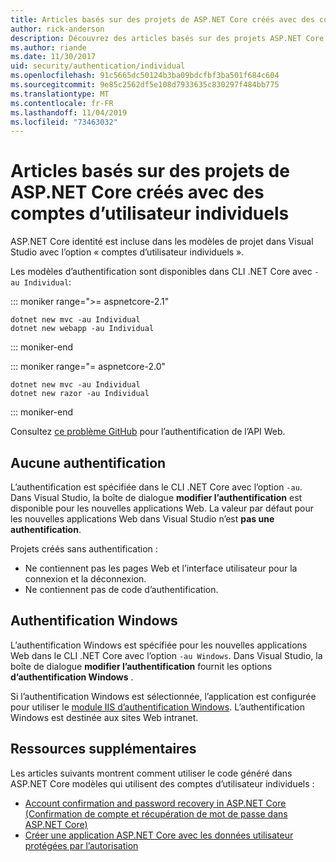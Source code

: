 ```yaml
---
title: Articles basés sur des projets de ASP.NET Core créés avec des comptes d’utilisateur individuels
author: rick-anderson
description: Découvrez des articles basés sur des projets ASP.NET Core créés avec des comptes d’utilisateur individuels.
ms.author: riande
ms.date: 11/30/2017
uid: security/authentication/individual
ms.openlocfilehash: 91c5665dc50124b3ba09bdcfbf3ba501f684c604
ms.sourcegitcommit: 9e85c2562df5e108d7933635c830297f484bb775
ms.translationtype: MT
ms.contentlocale: fr-FR
ms.lasthandoff: 11/04/2019
ms.locfileid: "73463032"
---
```

# <a name="articles-based-on-aspnet-core-projects-created-with-individual-user-accounts"></a>Articles basés sur des projets de ASP.NET Core créés avec des comptes d’utilisateur individuels

ASP.NET Core identité est incluse dans les modèles de projet dans Visual Studio avec l’option « comptes d’utilisateur individuels ».

Les modèles d’authentification sont disponibles dans CLI .NET Core avec `-au Individual`:

::: moniker range=">= aspnetcore-2.1"

```dotnetcli
dotnet new mvc -au Individual
dotnet new webapp -au Individual
```

::: moniker-end

::: moniker range="= aspnetcore-2.0"

```dotnetcli
dotnet new mvc -au Individual
dotnet new razor -au Individual
```

::: moniker-end

Consultez [ce problème GitHub](https://github.com/aspnet/AspNetCore/issues/5833) pour l’authentification de l’API Web.

<a name="no"></a>

## <a name="no-authentication"></a>Aucune authentification

L’authentification est spécifiée dans le CLI .NET Core avec l’option `-au`. Dans Visual Studio, la boîte de dialogue **modifier l’authentification** est disponible pour les nouvelles applications Web. La valeur par défaut pour les nouvelles applications Web dans Visual Studio n’est **pas une authentification**.

Projets créés sans authentification :

* Ne contiennent pas les pages Web et l’interface utilisateur pour la connexion et la déconnexion.
* Ne contiennent pas de code d’authentification.

<a name="win"></a>

## <a name="windows-authentication"></a>Authentification Windows

L’authentification Windows est spécifiée pour les nouvelles applications Web dans le CLI .NET Core avec l’option `-au Windows`. Dans Visual Studio, la boîte de dialogue **modifier l’authentification** fournit les options **d’authentification Windows** .

Si l’authentification Windows est sélectionnée, l’application est configurée pour utiliser le [module IIS d’authentification Windows](xref:host-and-deploy/iis/modules). L’authentification Windows est destinée aux sites Web intranet.

## <a name="additional-resources"></a>Ressources supplémentaires

Les articles suivants montrent comment utiliser le code généré dans ASP.NET Core modèles qui utilisent des comptes d’utilisateur individuels :

* [Account confirmation and password recovery in ASP.NET Core (Confirmation de compte et récupération de mot de passe dans ASP.NET Core)](xref:security/authentication/accconfirm)
* [Créer une application ASP.NET Core avec les données utilisateur protégées par l’autorisation](xref:security/authorization/secure-data)
